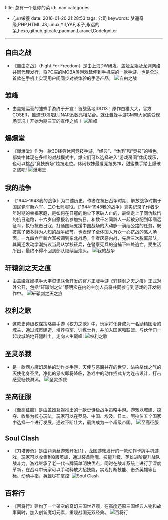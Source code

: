 title: 总有一个是你的菜
id: .nan
categories:
  - 心の栄養
date: 2016-01-20 21:28:53
tags: 公司
keywords: 梦遥奇缘,PHP,HTML,JS,Linux,YII,YAF,禾子,永远的呆,hexo,github,gitcafe,pacman,Laravel,CodeIgniter
---
## 自由之战
+ 《自由之战》（Fight For Freedom）是由上海DW研发，盖娅互娱及龙渊网络共同代理发行，将PC端的MOBA类游戏延伸到手机端的一款手游，也是全球首款在手机上实现用户间同步对战体验的手游产品。
![自由之战](http://source.shengxuezixun.com/images%2Ffreehome.jpg?imageMogr2/thumbnail/250x320)
## 雏峰
+ 由盖娅运营的雏蜂手游终于开宣！首战落地IDO13！原作白猫大大，官方COSER，雏蜂ED演唱LUNAR悉数亮相站台。就让雏蜂手游GM带大家感受现场实况！开始为期三天的宣传之旅！
![雏峰](http://source.shengxuezixun.com/images%2Fbee.jpg?imageMogr2/thumbnail/250x320)
## 爆爆堂
+ 《爆爆堂》作为一款3D经典休闲竞技手游，“经典”、“休闲”和“竞技”的特色，都集中体现在多样的对战模式中。爆宝们可以选择进入“游戏房间”休闲娱乐，也可以挑战“竞技赛场”炫技走位。休闲软妹最爱竞技男神，甜蜜携手踏上爆破之旅吧!
![爆爆堂](http://source.shengxuezixun.com/images%2Fbang.jpg?imageMogr2/thumbnail/250x320)
## 我的战争
+ 《1944-1948我的战争》为口述历史，作者在抗日战争时期、解放战争时期于国民党军新六军、二○七师服役。《1944-1948我的战争》真实记录了作者少年时期的幸福家庭，是如何在日寇的炮火下家破人亡的，最终走上了同仇敌忾的抗日道路，十六岁自愿报名参加抗日，和数千名同龄人一起被分配到印缅远征军，执行抗击日寇，打通国际支援中国战场的大动脉—滇缅公路的任务，既披露了诸多鲜为人知的战争细节，也表现了全体国人万众一心抗战的感人场面。一九四六年新六军被调到东北战场，作者厌恶内战，先后三次脱离部队，其间还发动学潮抗议当局从学校征兵，在警察宪兵的追捕下四处逃亡。受生活所困，最终不得不回到部队继续当炮灰。
![我的战争](http://source.shengxuezixun.com/images%2Fmywar.jpg?imageMogr2/thumbnail/250x320)
## 轩辕剑之天之痕
+ 由盖娅互娱携手大宇资讯联合开发的官方正版手游《轩辕剑之天之痕》正式对外公开，包括“轩辕剑之父”蔡明宏在内的主创人员将共同参与到游戏的开发制作中。
![轩辕剑之天之痕](http://source.shengxuezixun.com/images%2Fxyj.jpg?imageMogr2/thumbnail/250x320)
## 权利之歌
+ 这款史诗级权谋策略类手游《权力之歌》中，玩家将化身成为一名励精图治的城主，通过城市建造、培养将军、训练士兵，并加入国家和联盟、与伙伴们一起攻城略地开疆辟土，走向人生巅峰!
![权利之歌](http://source.shengxuezixun.com/images%2Fthrones.jpg?imageMogr2/thumbnail/250x320)
## 圣灵杀戮
+ 是一款西方魔幻风格的动作类手游，天使与恶魔并存的世界，沾染杀伐之气的天使化身圣灵，净化的怒火即将降临，游戏中的动作招式专为连击设计，打击感受畅快淋漓。
![圣灵杀戮](http://source.shengxuezixun.com/images%2Fslsl.jpg?imageMogr2/thumbnail/250x320)
## 至高征服
+ 《至高征服》是由盖娅互娱推出的一款史诗级战争策略手游。游戏以城建、掠夺、收集为核心玩法，玩家可以在罗马、中国、埃及、日本、阿拉伯五个国家中选择一个进行发展，通过不断壮大，最终成为一个超级帝国。
![至高征服](http://source.shengxuezixun.com/images%2Fconquer.jpg?imageMogr2/thumbnail/250x320)
## Soul Clash
+ 《刀塔传奇》是由莉莉丝游戏开发[1]  ，龙图游戏发行的一款动作卡牌手机游戏，玩家可以收集到Q版英雄，通过装备附魔、技能升级、英雄进阶提升战队战斗力。游戏继承了老一代卡牌简单明快优点，同时在战斗系统上进行了深度革新，在战斗中玩家可以手动释放大招技能，实现打断技能、击杀英雄等目标。动动手指，英雄尽在掌控!
![Soul Clash](http://source.shengxuezixun.com/images%2Fdota.jpg?imageMogr2/thumbnail/250x320)
## 百将行
+ 《百将行》建构了一个架空的奇幻三国世界观，在高度还原三国经典人物和故事同时，加入创新魔幻元素，重现战国无双经典。
![百将行](http://source.shengxuezixun.com/images%2F100heros.jpg?imageMogr2/thumbnail/250x320)







